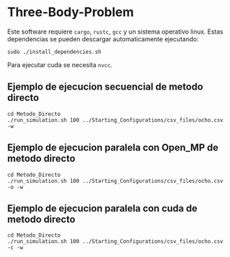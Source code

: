 # Three-Body-Problem
Este software requiere `cargo`, `rustc`, `gcc` y un sistema operativo linux.
Estas dependencias se pueden descargar automaticamente ejecutando:

    sudo ./install_dependencies.sh

Para ejecutar cuda se necesita `nvcc`.

## Ejemplo de ejecucion secuencial de metodo directo
    cd Metodo_Directo
    ./run_simulation.sh 100 ../Starting_Configurations/csv_files/ocho.csv -w

## Ejemplo de ejecucion paralela con Open_MP de metodo directo
    cd Metodo_Directo
    ./run_simulation.sh 100 ../Starting_Configurations/csv_files/ocho.csv -o -w

## Ejemplo de ejecucion paralela con cuda de metodo directo
    cd Metodo_Directo
    ./run_simulation.sh 100 ../Starting_Configurations/csv_files/ocho.csv -c -w




